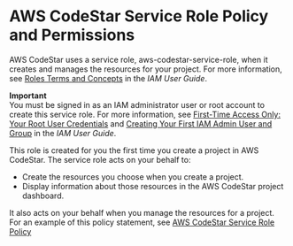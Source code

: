 # AWS CodeStar Service Role Policy and Permissions<a name="access-permissions-service-role"></a>

AWS CodeStar uses a service role, aws\-codestar\-service\-role, when it creates and manages the resources for your project\. For more information, see [Roles Terms and Concepts](https://docs.aws.amazon.com/IAM/latest/UserGuide/id_roles_terms-and-concepts.html) in the *IAM User Guide*\.

**Important**  
You must be signed in as an IAM administrator user or root account to create this service role\. For more information, see [First\-Time Access Only: Your Root User Credentials](https://docs.aws.amazon.com/IAM/latest/UserGuide/introduction_identity-management.html#intro-identity-first-time-access) and [Creating Your First IAM Admin User and Group](https://docs.aws.amazon.com/IAM/latest/UserGuide/getting-started_create-admin-group.html) in the *IAM User Guide*\.

This role is created for you the first time you create a project in AWS CodeStar\. The service role acts on your behalf to:
+ Create the resources you choose when you create a project\.
+ Display information about those resources in the AWS CodeStar project dashboard\.

It also acts on your behalf when you manage the resources for a project\. For an example of this policy statement, see [AWS CodeStar Service Role Policy](adh-policy-examples.md#adh-policy-service-role) 